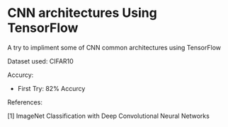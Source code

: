 # CNN architectures Using TensorFlow
A try to impliment some of CNN common architectures using TensorFlow 

Dataset used: CIFAR10

Accurcy: 
- First Try: 82% Accurcy

References: 

[1] ImageNet Classification with Deep Convolutional Neural Networks


